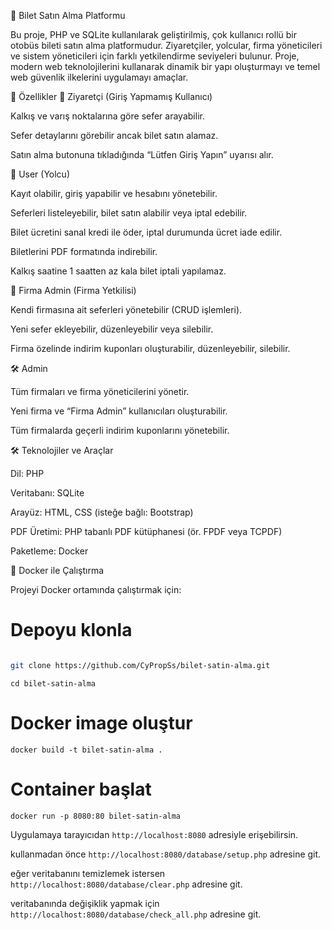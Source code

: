 🎫 Bilet Satın Alma Platformu

Bu proje, PHP ve SQLite kullanılarak geliştirilmiş, çok kullanıcı rollü bir otobüs bileti satın alma platformudur. Ziyaretçiler, yolcular, firma yöneticileri ve sistem yöneticileri için farklı yetkilendirme seviyeleri bulunur.
Proje, modern web teknolojilerini kullanarak dinamik bir yapı oluşturmayı ve temel web güvenlik ilkelerini uygulamayı amaçlar.

🚀 Özellikler
👤 Ziyaretçi (Giriş Yapmamış Kullanıcı)

Kalkış ve varış noktalarına göre sefer arayabilir.

Sefer detaylarını görebilir ancak bilet satın alamaz.

Satın alma butonuna tıkladığında “Lütfen Giriş Yapın” uyarısı alır.

🧍 User (Yolcu)

Kayıt olabilir, giriş yapabilir ve hesabını yönetebilir.

Seferleri listeleyebilir, bilet satın alabilir veya iptal edebilir.

Bilet ücretini sanal kredi ile öder, iptal durumunda ücret iade edilir.

Biletlerini PDF formatında indirebilir.

Kalkış saatine 1 saatten az kala bilet iptali yapılamaz.

🏢 Firma Admin (Firma Yetkilisi)

Kendi firmasına ait seferleri yönetebilir (CRUD işlemleri).

Yeni sefer ekleyebilir, düzenleyebilir veya silebilir.

Firma özelinde indirim kuponları oluşturabilir, düzenleyebilir, silebilir.

🛠️ Admin

Tüm firmaları ve firma yöneticilerini yönetir.

Yeni firma ve “Firma Admin” kullanıcıları oluşturabilir.

Tüm firmalarda geçerli indirim kuponlarını yönetebilir.



🛠️ Teknolojiler ve Araçlar

Dil: PHP

Veritabanı: SQLite

Arayüz: HTML, CSS (isteğe bağlı: Bootstrap)

PDF Üretimi: PHP tabanlı PDF kütüphanesi (ör. FPDF veya TCPDF)

Paketleme: Docker

🐳 Docker ile Çalıştırma

Projeyi Docker ortamında çalıştırmak için:

# Depoyu klonla
```bash

git clone https://github.com/CyPropSs/bilet-satin-alma.git
```
```
cd bilet-satin-alma
```
# Docker image oluştur
```
docker build -t bilet-satin-alma .
```
# Container başlat
```docker run -p 8080:80 bilet-satin-alma```

Uygulamaya tarayıcıdan ```http://localhost:8080```
 adresiyle erişebilirsin.

kullanmadan önce ```http://localhost:8080/database/setup.php``` adresine git.

eğer veritabanını temizlemek istersen ```http://localhost:8080/database/clear.php``` adresine git.

veritabanında değişiklik yapmak için ```http://localhost:8080/database/check_all.php``` adresine git.

